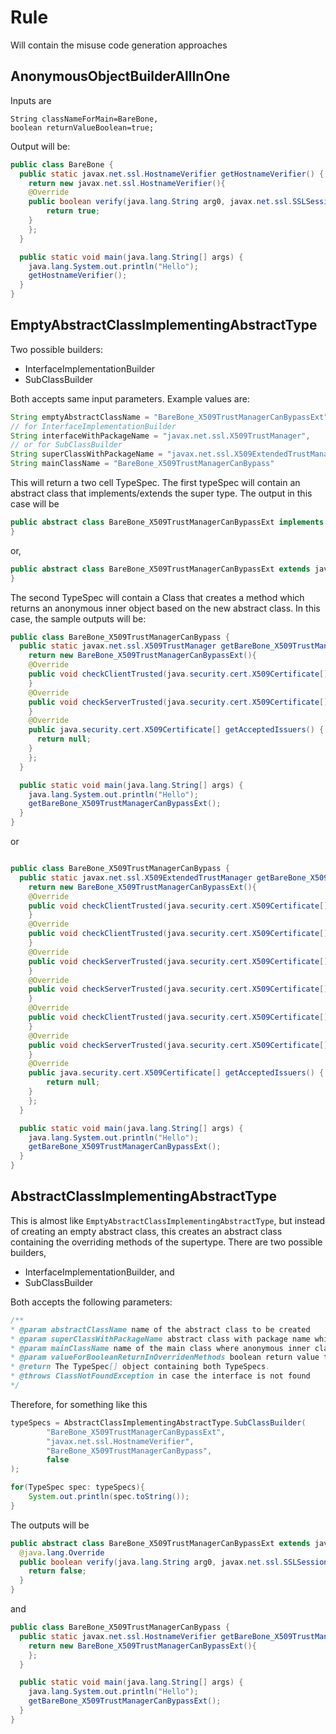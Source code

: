 # Rule

Will contain the misuse code generation approaches

## AnonymousObjectBuilderAllInOne

Inputs are

```String abstractClassNameWithPackage=javax.net.ssl.HostnameVerifier,
String classNameForMain=BareBone,
boolean returnValueBoolean=true;
```

Output will be:

```java
public class BareBone {
  public static javax.net.ssl.HostnameVerifier getHostnameVerifier() {
    return new javax.net.ssl.HostnameVerifier(){
    @Override
    public boolean verify(java.lang.String arg0, javax.net.ssl.SSLSession arg1) {
    	return true;
    }
    };
  }

  public static void main(java.lang.String[] args) {
    java.lang.System.out.println("Hello");
    getHostnameVerifier();
  }
}

```

## EmptyAbstractClassImplementingAbstractType

Two possible builders:

- InterfaceImplementationBuilder
- SubClassBuilder

Both accepts same input parameters. Example values are:

```java
String emptyAbstractClassName = "BareBone_X509TrustManagerCanBypassExt",
// for InterfaceImplementationBuilder
String interfaceWithPackageName = "javax.net.ssl.X509TrustManager",
// or for SubClassBuilder
String superClassWithPackageName = "javax.net.ssl.X509ExtendedTrustManager",
String mainClassName = "BareBone_X509TrustManagerCanBypass"
```

This will return a two cell TypeSpec. The first typeSpec will contain an abstract class that implements/extends the super type. The output in this case will be

```java
public abstract class BareBone_X509TrustManagerCanBypassExt implements javax.net.ssl.X509TrustManager {
}
```

or,

```java
public abstract class BareBone_X509TrustManagerCanBypassExt extends javax.net.ssl.X509ExtendedTrustManager {
}
```

The second TypeSpec will contain a Class that creates a method which returns an anonymous inner object based on the new abstract class. In this case, the sample outputs will be: 

```java
public class BareBone_X509TrustManagerCanBypass {
  public static javax.net.ssl.X509TrustManager getBareBone_X509TrustManagerCanBypassExt() {
    return new BareBone_X509TrustManagerCanBypassExt(){
    @Override
    public void checkClientTrusted(java.security.cert.X509Certificate[] arg0, java.lang.String arg1) throws java.security.cert.CertificateException {
    }
    @Override
    public void checkServerTrusted(java.security.cert.X509Certificate[] arg0, java.lang.String arg1) throws java.security.cert.CertificateException {
    }
    @Override
    public java.security.cert.X509Certificate[] getAcceptedIssuers() {
      return null;
    }
    };
  }

  public static void main(java.lang.String[] args) {
    java.lang.System.out.println("Hello");
    getBareBone_X509TrustManagerCanBypassExt();
  }
}
```

or

```java

public class BareBone_X509TrustManagerCanBypass {
  public static javax.net.ssl.X509ExtendedTrustManager getBareBone_X509TrustManagerCanBypassExt() {
    return new BareBone_X509TrustManagerCanBypassExt(){
    @Override
    public void checkClientTrusted(java.security.cert.X509Certificate[] arg0, java.lang.String arg1, javax.net.ssl.SSLEngine arg2) throws java.security.cert.CertificateException {
    }
    @Override
    public void checkClientTrusted(java.security.cert.X509Certificate[] arg0, java.lang.String arg1, java.net.Socket arg2) throws java.security.cert.CertificateException {
    }
    @Override
    public void checkServerTrusted(java.security.cert.X509Certificate[] arg0, java.lang.String arg1, javax.net.ssl.SSLEngine arg2) throws java.security.cert.CertificateException {
    }
    @Override
    public void checkServerTrusted(java.security.cert.X509Certificate[] arg0, java.lang.String arg1, java.net.Socket arg2) throws java.security.cert.CertificateException {
    }
    @Override
    public void checkClientTrusted(java.security.cert.X509Certificate[] arg0, java.lang.String arg1) throws java.security.cert.CertificateException {
    }
    @Override
    public void checkServerTrusted(java.security.cert.X509Certificate[] arg0, java.lang.String arg1) throws java.security.cert.CertificateException {
    }
    @Override
    public java.security.cert.X509Certificate[] getAcceptedIssuers() {
    	return null;
    }
    };
  }

  public static void main(java.lang.String[] args) {
    java.lang.System.out.println("Hello");
    getBareBone_X509TrustManagerCanBypassExt();
  }
}
```

## AbstractClassImplementingAbstractType

This is almost like `EmptyAbstractClassImplementingAbstractType`, but instead of creating an empty abstract class, this creates an abstract class containing the overriding methods of the supertype.
There are two possible builders,

- InterfaceImplementationBuilder, and
- SubClassBuilder

Both accepts the following parameters:

```java
/**
* @param abstractClassName name of the abstract class to be created
* @param superClassWithPackageName abstract class with package name which will be extended
* @param mainClassName name of the main class where anonymous inner class object will be created from the abstract className
* @param valueForBooleanReturnInOverridenMethods boolean return value to be used for overriding methods which return a boolean value
* @return The TypeSpec[] object containing both TypeSpecs.
* @throws ClassNotFoundException in case the interface is not found
*/
```

Therefore, for something like this

```java
typeSpecs = AbstractClassImplementingAbstractType.SubClassBuilder(
        "BareBone_X509TrustManagerCanBypassExt",
        "javax.net.ssl.HostnameVerifier",
        "BareBone_X509TrustManagerCanBypass",
        false
);

for(TypeSpec spec: typeSpecs){
    System.out.println(spec.toString());
}
```

The outputs will be

```java
public abstract class BareBone_X509TrustManagerCanBypassExt extends javax.net.ssl.HostnameVerifier {
  @java.lang.Override
  public boolean verify(java.lang.String arg0, javax.net.ssl.SSLSession arg1) {
    return false;
  }
}

```

and

```java
public class BareBone_X509TrustManagerCanBypass {
  public static javax.net.ssl.HostnameVerifier getBareBone_X509TrustManagerCanBypassExt() {
    return new BareBone_X509TrustManagerCanBypassExt(){
    };
  }

  public static void main(java.lang.String[] args) {
    java.lang.System.out.println("Hello");
    getBareBone_X509TrustManagerCanBypassExt();
  }
}

```